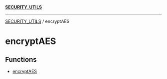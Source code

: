 [**SECURITY_UTILS**](../README.md)

***

[SECURITY_UTILS](../README.md) / encryptAES

# encryptAES

## Functions

- [encryptAES](functions/encryptAES.md)
